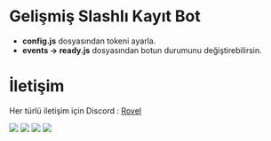 # Gelişmiş Slashlı Kayıt Bot

- **config.js** dosyasından tokeni ayarla.
- **events -> ready.js** dosyasından botun durumunu değiştirebilirsin.

# İletişim

Her türlü iletişim için Discord : [Rovel](https://discord.gg/TMwtSm4Qdz)


![](https://img.shields.io/github/stars/larexq/register) ![](https://img.shields.io/github/forks/larexq/register) ![](https://img.shields.io/github/v/tag/larexq/register) ![](https://img.shields.io/github/issues/larexq/register)